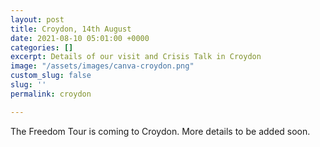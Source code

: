 ```yaml
---
layout: post
title: Croydon, 14th August
date: 2021-08-10 05:01:00 +0000
categories: []
excerpt: Details of our visit and Crisis Talk in Croydon
image: "/assets/images/canva-croydon.png"
custom_slug: false
slug: ''
permalink: croydon

---
```

The Freedom Tour is coming to Croydon. More details to be added soon.